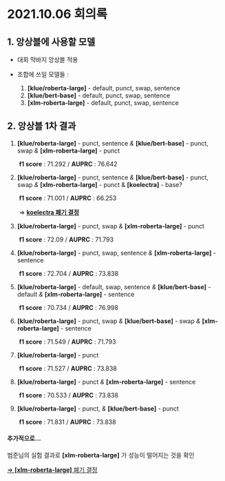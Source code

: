 # 2021.10.06 회의록

## 1. 앙상블에 사용할 모델

- 대회 막바지 앙상블 적용

- 조합에 쓰일 모델들 : 
  1. **[klue/roberta-large]** - default, punct, swap, sentence
  2. **[klue/bert-base]** - default, punct, swap, sentence
  3. **[xlm-roberta-large]** - default, punct, swap, sentence



## 2. 앙상블 1차 결과

1. **[klue/roberta-large]** - punct, sentence *&* **[klue/bert-base]** - punct, swap *&* **[xlm-roberta-large]** - punct

   ​	**f1 score** : 71.292 / **AUPRC** : 76.642

   

2. **[klue/roberta-large]** - punct, sentence *&* **[klue/bert-base]** - punct, swap *&* **[xlm-roberta-large]** - punct & **[koelectra]** - base?

   ​	**f1 score** : 71.001 / **AUPRC** : 66.253

   ​	=> **<u>koelectra 폐기 결정</u>**

   

3. **[klue/roberta-large]** - punct, swap *&* **[xlm-roberta-large]** - punct 

   ​	**f1 score** : 72.09 / **AUPRC** : 71.793

   

4. **[klue/roberta-large]** - punct, swap, sentence *&* **[xlm-roberta-large]** - sentence

   ​	**f1 score** : 72.704 / **AUPRC** : 73.838



5. **[klue/roberta-large]** - default, swap, sentence *&* **[klue/bert-base]** - default *&* **[xlm-roberta-large]** - sentence

   ​	**f1 score** : 70.734 / **AUPRC** : 76.998

   

6. **[klue/roberta-large]** - punct, swap *&* **[klue/bert-base]** - swap *&* **[xlm-roberta-large]** - sentence

   ​	**f1 score** : 71.549 / **AUPRC** : 71.793



7. **[klue/roberta-large]** - punct

   ​	**f1 score** : 71.527 / **AUPRC** : 73.838

   

8. **[klue/roberta-large]** - punct *&*  **[xlm-roberta-large]** - sentence

   ​	**f1 score** : 70.533 / **AUPRC** : 73.838

   

9. **[klue/roberta-large]** - punct, *&* **[klue/bert-base]** - punct 

   ​	**f1 score** : 71.831 / **AUPRC** : 73.838



#### 추가적으로...

범준님의 실험 결과로  **[xlm-roberta-large]** 가 성능이 떨어지는 것을 확인 

<u>=>  **[xlm-roberta-large]** 폐기 결정</u>











